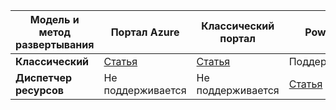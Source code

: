 |**Модель и метод развертывания**|**Портал Azure**| **Классический портал** | **PowerShell**|
|-------------------------------------|-----------------|---------------------|---------------|
|**Классический** |  [Статья](../articles/vpn-gateway/vpn-gateway-howto-point-to-site-classic-azure-portal.md)| [Статья](../articles/vpn-gateway/point-to-site-create.md)  | Поддерживаются |
|**Диспетчер ресурсов** |Не поддерживается| Не поддерживается   | [Статья](../articles/vpn-gateway/vpn-gateway-howto-point-to-site-rm-ps.md)  |




<!--HONumber=Oct16_HO2-->


